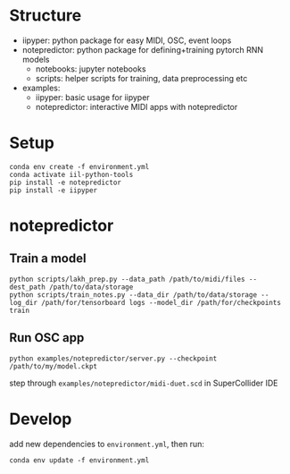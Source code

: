 # Structure

- iipyper: python package for easy MIDI, OSC, event loops
- notepredictor: python package for defining+training pytorch RNN models
    - notebooks: jupyter notebooks
    - scripts: helper scripts for training, data preprocessing etc
- examples:
    - iipyper: basic usage for iipyper
    - notepredictor: interactive MIDI apps with notepredictor
<!-- - clients: templates for SuperCollider, Bela (C++), Pure Data, ... -->

# Setup

```
conda env create -f environment.yml
conda activate iil-python-tools
pip install -e notepredictor
pip install -e iipyper
```

# notepredictor
## Train a model
```
python scripts/lakh_prep.py --data_path /path/to/midi/files --dest_path /path/to/data/storage
python scripts/train_notes.py --data_dir /path/to/data/storage --log_dir /path/for/tensorboard logs --model_dir /path/for/checkpoints train
```

## Run OSC app

```
python examples/notepredictor/server.py --checkpoint /path/to/my/model.ckpt
```
step through `examples/notepredictor/midi-duet.scd` in SuperCollider IDE

# Develop

add new dependencies to `environment.yml`, then run:
```
conda env update -f environment.yml
```
